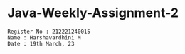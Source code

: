 # Java-Weekly-Assignment-2
```
Register No : 212221240015
Name : Harshavardhini M
Date : 19th March, 23
```
